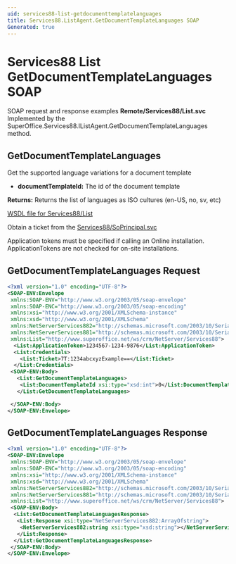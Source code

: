 ```yaml
---
uid: services88-list-getdocumenttemplatelanguages
title: Services88.ListAgent.GetDocumentTemplateLanguages SOAP
Generated: true
---
```


# Services88 List GetDocumentTemplateLanguages SOAP

SOAP request and response examples **Remote/Services88/List.svc**
Implemented by the <see cref="M:SuperOffice.Services88.IListAgent.GetDocumentTemplateLanguages">SuperOffice.Services88.IListAgent.GetDocumentTemplateLanguages</see> method.

## GetDocumentTemplateLanguages

Get the supported language variations for a document template

* **documentTemplateId:** The id of the document template

**Returns:** Returns the list of languages as ISO cultures (en-US, no, sv, etc)


[WSDL file for Services88/List](../Services88-List.md)

Obtain a ticket from the [Services88/SoPrincipal.svc](../SoPrincipal/SoPrincipal.md)

Application tokens must be specified if calling an Online installation. ApplicationTokens are not checked for on-site installations.

## GetDocumentTemplateLanguages Request

```xml
<?xml version="1.0" encoding="UTF-8"?>
<SOAP-ENV:Envelope
 xmlns:SOAP-ENV="http://www.w3.org/2003/05/soap-envelope"
 xmlns:SOAP-ENC="http://www.w3.org/2003/05/soap-encoding"
 xmlns:xsi="http://www.w3.org/2001/XMLSchema-instance"
 xmlns:xsd="http://www.w3.org/2001/XMLSchema"
 xmlns:NetServerServices882="http://schemas.microsoft.com/2003/10/Serialization/Arrays"
 xmlns:NetServerServices881="http://schemas.microsoft.com/2003/10/Serialization/"
 xmlns:List="http://www.superoffice.net/ws/crm/NetServer/Services88">
  <List:ApplicationToken>1234567-1234-9876</List:ApplicationToken>
  <List:Credentials>
    <List:Ticket>7T:1234abcxyzExample==</List:Ticket>
  </List:Credentials>
 <SOAP-ENV:Body>
   <List:GetDocumentTemplateLanguages>
    <List:DocumentTemplateId xsi:type="xsd:int">0</List:DocumentTemplateId>
   </List:GetDocumentTemplateLanguages>

 </SOAP-ENV:Body>
</SOAP-ENV:Envelope>

```


## GetDocumentTemplateLanguages Response

```xml
<?xml version="1.0" encoding="UTF-8"?>
<SOAP-ENV:Envelope
 xmlns:SOAP-ENV="http://www.w3.org/2003/05/soap-envelope"
 xmlns:SOAP-ENC="http://www.w3.org/2003/05/soap-encoding"
 xmlns:xsi="http://www.w3.org/2001/XMLSchema-instance"
 xmlns:xsd="http://www.w3.org/2001/XMLSchema"
 xmlns:NetServerServices882="http://schemas.microsoft.com/2003/10/Serialization/Arrays"
 xmlns:NetServerServices881="http://schemas.microsoft.com/2003/10/Serialization/"
 xmlns:List="http://www.superoffice.net/ws/crm/NetServer/Services88">
 <SOAP-ENV:Body>
  <List:GetDocumentTemplateLanguagesResponse>
   <List:Response xsi:type="NetServerServices882:ArrayOfstring">
    <NetServerServices882:string xsi:type="xsd:string"></NetServerServices882:string>
   </List:Response>
  </List:GetDocumentTemplateLanguagesResponse>
 </SOAP-ENV:Body>
</SOAP-ENV:Envelope>

```

